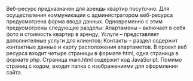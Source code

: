 Веб-ресурс предназначен для аренды квартир посуточно. 
Для осуществления коммуникации с администратором веб-ресурса предусмотрена форма ввода данных.
Одновременно с этим предусмотрены следующие разделы:
Апартамены – включает в себя фото  и стоимость квартир в аренду;
Услуги – представляет дополнителные услуги для клиентов;
Контакты – раздел содержит контактные данные и карту расположения апартаметов.
В проект веб ресурса входит четыре страницы в формате html, одна страница в формате php. Страница main.html содержит код JavaScript. 
Помимо страниц с кодом, входит папка с изображениями для оформления сайта.
